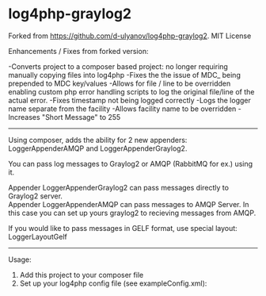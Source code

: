 log4php-graylog2
============

Forked from https://github.com/d-ulyanov/log4php-graylog2.
MIT License

Enhancements / Fixes from forked version:

-Converts project to a composer based project: no longer requiring manually copying files into log4php
-Fixes the the issue of MDC_ being prepended to MDC key/values
-Allows for file / line to be overridden enabling custom php error handling scripts to log the original file/line of the
actual error.
-Fixes timestamp not being logged correctly
-Logs the logger name separate from the facility
-Allows facility name to be overridden
-Increases "Short Message" to 255

-----------
Using composer, adds the ability for 2 new appenders:
LoggerAppenderAMQP and LoggerAppenderGraylog2.

You can pass log messages to Graylog2 or AMQP (RabbitMQ for ex.) using it.

Appender LoggerAppenderGraylog2 can pass messages directly to Graylog2 server.<br />
Appender LoggerAppenderAMQP can pass messages to AMQP Server. In this case you can set up yours graylog2 to recieving messages from AMQP.

If you would like to pass messages in GELF format, use special layout: LoggerLayoutGelf

-----------
Usage:

1. Add this project to your composer file
2. Set up your log4php config file (see exampleConfig.xml):
